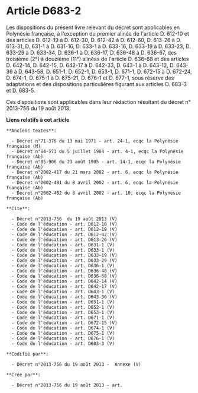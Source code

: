 # Article D683-2

Les dispositions du présent livre relevant du décret sont applicables en Polynésie française, à l'exception du premier alinéa
de l'article D. 612-10 et des articles D. 612-19 à D. 612-30, D. 612-42 à D. 612-60, D. 613-26 à D. 613-31, D. 631-1 à D.
631-16, D. 633-1 à D. 633-16, D. 633-19 à D. 633-23, D. 633-29 à D. 633-34, D. 636-1 à D. 636-17, D. 636-48 à D. 636-67, des
troisième (2°) à douzième (11°) alinéas de l'article D. 636-68 et des articles D. 642-14, D. 642-15, D. 642-17 à D. 642-33,
D. 643-1 à D. 643-12, D. 643-36 à D. 643-58, D. 651-1, D. 652-1, D. 653-1, D. 671-1, D. 672-15 à D. 672-24, D. 674-1, D.
675-1 à D. 675-21, D. 676-1 et D. 677-1, sous réserve des adaptations et des dispositions particulières figurant aux articles
D. 683-3 et D. 683-5. 

Ces dispositions sont applicables dans leur rédaction résultant du décret n° 2013-756 du 19 août 2013.

**Liens relatifs à cet article**

	**Anciens textes**:

	  - Décret n°71-376 du 13 mai 1971 - art. 24-1, ecqc la Polynésie française (M)
	  - Décret n°84-573 du 5 juillet 1984 - art. 4-1, ecqc la Polynésie française (Ab)
	  - Décret n°85-906 du 23 août 1985 - art. 14-1, ecqc la Polynésie française (Ab)
	  - Décret n°2002-417 du 21 mars 2002 - art. 6, ecqc la Polynésie française (Ab)
	  - Décret n°2002-481 du 8 avril 2002 - art. 6, ecqc la Polynésie française (Ab)
	  - Décret n°2002-482 du 8 avril 2002 - art. 10, ecqc la Polynésie française (Ab)

	**Cite**:

	  - Décret n°2013-756  du 19 août 2013 (V)
	  - Code de l'éducation - art. D612-10 (V)
	  - Code de l'éducation - art. D612-19 (V)
	  - Code de l'éducation - art. D612-42 (V)
	  - Code de l'éducation - art. D613-26 (V)
	  - Code de l'éducation - art. D631-1 (V)
	  - Code de l'éducation - art. D633-1 (V)
	  - Code de l'éducation - art. D633-19 (V)
	  - Code de l'éducation - art. D633-29 (V)
	  - Code de l'éducation - art. D636-1 (V)
	  - Code de l'éducation - art. D636-48 (V)
	  - Code de l'éducation - art. D636-68 (V)
	  - Code de l'éducation - art. D642-14 (V)
	  - Code de l'éducation - art. D642-17 (V)
	  - Code de l'éducation - art. D643-1 (V)
	  - Code de l'éducation - art. D643-36 (V)
	  - Code de l'éducation - art. D651-1 (V)
	  - Code de l'éducation - art. D652-1 (V)
	  - Code de l'éducation - art. D653-1 (V)
	  - Code de l'éducation - art. D671-1 (V)
	  - Code de l'éducation - art. D672-15 (V)
	  - Code de l'éducation - art. D674-1 (V)
	  - Code de l'éducation - art. D675-1 (V)
	  - Code de l'éducation - art. D676-1 (V)
	  - Code de l'éducation - art. D683-3 (V)

	**Codifié par**:

	  - Décret n°2013-756 du 19 août 2013 -  Annexe (V)

	**Créé par**:

	  - Décret n°2013-756 du 19 août 2013 - art.
